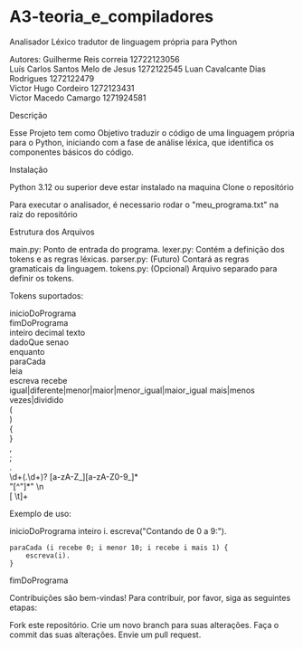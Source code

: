 # A3-teoria_e_compiladores

Analisador Léxico tradutor de linguagem própria para Python

Autores:
Guilherme Reis correia 12722123056    
Luís Carlos Santos Melo de Jesus 1272122545 
Luan Cavalcante Dias Rodrigues 1272122479   
Victor Hugo Cordeiro   1272123431   
Victor Macedo Camargo  1271924581   

Descrição

Esse Projeto tem como Objetivo traduzir o código de uma linguagem própria para o Python, iniciando com a fase de análise léxica, que identifica os componentes básicos do código.


Instalação

Python 3.12 ou superior deve estar instalado na maquina
Clone o repositório

Para executar o analisador, é necessario rodar o "meu_programa.txt" na raiz do repositório

Estrutura dos Arquivos

main.py: Ponto de entrada do programa.
lexer.py: Contém a definição dos tokens e as regras léxicas.
parser.py: (Futuro) Contará as regras gramaticais da linguagem.
tokens.py: (Opcional) Arquivo separado para definir os tokens.

Tokens suportados:

inicioDoPrograma    
fimDoPrograma   
inteiro 
decimal 
texto   
dadoQue 
senao   
enquanto    
paraCada    
leia    
escreva 
recebe  
igual|diferente|menor|maior|menor_igual|maior_igual 
mais|menos  
vezes|dividido  
\(  
\)  
\{  
\}     
,      
;   
\.  
\d+(\.\d+)? 
[a-zA-Z_][a-zA-Z0-9_]*  
"[^"]*" 
\n  
[ \t]+  



Exemplo de uso: 

inicioDoPrograma
    inteiro i.
    escreva("Contando de 0 a 9:").
    
    paraCada (i recebe 0; i menor 10; i recebe i mais 1) {
        escreva(i).
    }
    
fimDoPrograma

Contribuições são bem-vindas! Para contribuir, por favor, siga as seguintes etapas:

Fork este repositório.
Crie um novo branch para suas alterações.
Faça o commit das suas alterações.
Envie um pull request.

